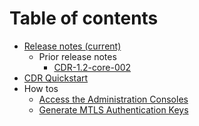 # Table of contents
* [Release notes (current)](docs/relnotes_CDR-1.2-core-003.md)
  * Prior release notes
    * [CDR-1.2-core-002](docs/relnotes_CDR-1.2-core-002.md)
* [CDR Quickstart](docs/quickstart.md)
* How tos
    * [Access the Administration Consoles](docs/howto_adminconsoles.md)
    * [Generate MTLS Authentication Keys](docs/howto_generatecerts.md)
